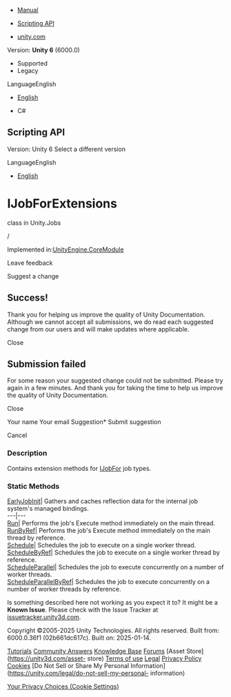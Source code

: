 [ ]()

  * [Manual](../Manual/index.html)
  * [Scripting API](../ScriptReference/index.html)

  * [unity.com](https://unity.com/)

Version: **Unity 6** (6000.0)

  * Supported
  * Legacy

LanguageEnglish

  * [English]()

  * C#

[ ](https://docs.unity3d.com)

## Scripting API

Version: Unity 6 Select a different version

LanguageEnglish

  * [English]()

# IJobForExtensions

class in Unity.Jobs

/

Implemented in:[UnityEngine.CoreModule](UnityEngine.CoreModule.html)

Leave feedback

Suggest a change

## Success!

Thank you for helping us improve the quality of Unity Documentation. Although
we cannot accept all submissions, we do read each suggested change from our
users and will make updates where applicable.

Close

## Submission failed

For some reason your suggested change could not be submitted. Please <a>try
again</a> in a few minutes. And thank you for taking the time to help us
improve the quality of Unity Documentation.

Close

Your name Your email Suggestion* Submit suggestion

Cancel

[ ]()

### Description

Contains extension methods for [IJobFor](Unity.Jobs.IJobFor.html) job types.

### Static Methods

[EarlyJobInit](Unity.Jobs.IJobForExtensions.EarlyJobInit.html)| Gathers and
caches reflection data for the internal job system's managed bindings.  
---|---  
[Run](Unity.Jobs.IJobForExtensions.Run.html)| Performs the job's Execute
method immediately on the main thread.  
[RunByRef](Unity.Jobs.IJobForExtensions.RunByRef.html)| Performs the job's
Execute method immediately on the main thread by reference.  
[Schedule](Unity.Jobs.IJobForExtensions.Schedule.html)| Schedules the job to
execute on a single worker thread.  
[ScheduleByRef](Unity.Jobs.IJobForExtensions.ScheduleByRef.html)| Schedules
the job to execute on a single worker thread by reference.  
[ScheduleParallel](Unity.Jobs.IJobForExtensions.ScheduleParallel.html)|
Schedules the job to execute concurrently on a number of worker threads.  
[ScheduleParallelByRef](Unity.Jobs.IJobForExtensions.ScheduleParallelByRef.html)|
Schedules the job to execute concurrently on a number of worker threads by
reference.  
  
Is something described here not working as you expect it to? It might be a
**Known Issue**. Please check with the Issue Tracker at
[issuetracker.unity3d.com](https://issuetracker.unity3d.com).

Copyright ©2005-2025 Unity Technologies. All rights reserved. Built from:
6000.0.36f1 (02b661dc617c). Built on: 2025-01-14.

[Tutorials](https://unity3d.com/learn) [Community
Answers](https://answers.unity3d.com) [Knowledge
Base](https://support.unity3d.com/hc/en-us)
[Forums](https://forum.unity3d.com) [Asset Store](https://unity3d.com/asset-
store) [Terms of use](https://docs.unity3d.com/Manual/TermsOfUse.html)
[Legal](https://unity.com/legal) [Privacy
Policy](https://unity.com/legal/privacy-policy)
[Cookies](https://unity.com/legal/cookie-policy) [Do Not Sell or Share My
Personal Information](https://unity.com/legal/do-not-sell-my-personal-
information)

[Your Privacy Choices (Cookie Settings)](javascript:void\(0\);)

